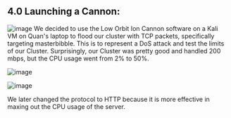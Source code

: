 <h2>4.0 Launching a Cannon:</h2>

![image](https://github.com/itsvivianmill/Raspberry-Pi-Cluster/assets/116047994/5e964c13-1284-4476-8a20-62b30569ecdb)
We decided to use the Low Orbit Ion Cannon software on a Kali VM on Quan's laptop to flood our cluster with TCP packets, specifically targeting masterbibble. This is to represent a DoS attack and test the limits of our Cluster. Surprisingly, our Cluster was pretty good and handled 200 mbps, but the CPU usage went from 2% to 50%. 
<br>

![image](https://github.com/itsvivianmill/Raspberry-Pi-Cluster/assets/116047994/5c61ae5d-2fc6-4670-8df9-c344c350fa76)


![image](https://github.com/itsvivianmill/Raspberry-Pi-Cluster/assets/116047994/72f98acb-949d-43c8-9437-27744445d1cb)



We later changed the protocol to HTTP because it is more effective in maxing out the CPU usage of the server. 

